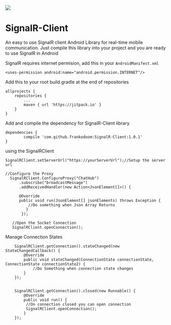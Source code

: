 
[![](https://jitpack.io/v/frankodoom/SignalR-Client.svg)](https://jitpack.io/#frankodoom/SignalR-Client)
# SignalR-Client

An easy to use SignalR client Android Library for real-time mobile communication. Just compile this library into your project
and you are ready to use SignalR in Android

SignalR requires internet permision, add this in your  `AndroidManifest.xml `

 `<uses-permission android:name="android.permission.INTERNET"/> `

Add this to your root build.gradle at the end of repositories

	allprojects {
		repositories {
			...
			maven { url 'https://jitpack.io' }
		}
	}
  
  Add and compile the dependency for SignalR-Client library
  
  	dependencies {
	        compile 'com.github.frankodoom:SignalR-Client:1.0.1'
	}
 
 using the SignalRClient
    
    
    SignalRClient.setServerUrl("https://yourServerUrl");//Setup the server url 
    
    //Configure the Proxy    
      SignalRClient.ConfigureProxy("ChatHub")
          .subscribe("broadcastMessage")
          .addReceivedHandler(new Action<JsonElement[]>() {
          
          @Override
          public void run(JsonElement[] jsonElements) throws Exception {
              //Do something when Json Array Returns
             }
           });
           
       //Open the Socket Connection    
       SignalRClient.openConnection(); 
       

   Manage Connection States


        SignalRClient.getConnection().stateChanged(new StateChangedCallback() {
            @Override
            public void stateChanged(ConnectionState connectionState, ConnectionState connectionState2) {
                //Do Something when connection state changes
            }
        });


        SignalRClient.getConnection().closed(new Runnable() {
            @Override
            public void run() {
             //On connection closed you can open connection
             SignalRClient.openConnection();
            }
        });

